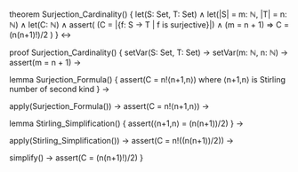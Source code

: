 theorem Surjection_Cardinality() {
  let(S: Set, T: Set) ∧
  let(|S| = m: ℕ, |T| = n: ℕ) ∧
  let(C: ℕ) ∧
  assert(
    (C = |{f: S → T | f is surjective}|) ∧
    (m = n + 1)
    ⇒ C = (n(n+1)!)/2
  )
} ↔

proof Surjection_Cardinality() {
  setVar(S: Set, T: Set) →
  setVar(m: ℕ, n: ℕ) →
  assert(m = n + 1) →
  
  lemma Surjection_Formula() {
    assert(C = n!⟨n+1,n⟩)
    where ⟨n+1,n⟩ is Stirling number of second kind
  } →
  
  apply(Surjection_Formula()) →
  assert(C = n!⟨n+1,n⟩) →
  
  lemma Stirling_Simplification() {
    assert(⟨n+1,n⟩ = (n(n+1))/2)
  } →
  
  apply(Stirling_Simplification()) →
  assert(C = n!((n(n+1))/2)) →
  
  simplify() →
  assert(C = (n(n+1)!)/2)
}